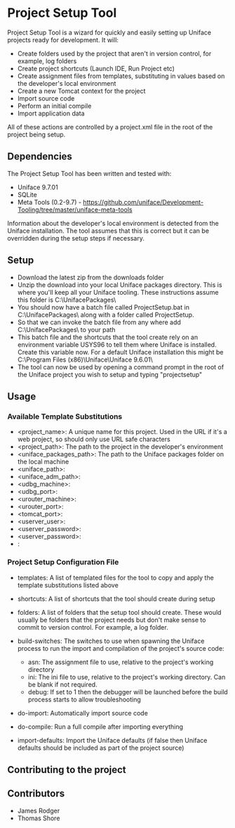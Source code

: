 # Project Setup Tool #

Project Setup Tool is a wizard for quickly and easily setting up Uniface projects ready for development. It will:

 * Create folders used by the project that aren't in version control, for example, log folders
 * Create project shortcuts (Launch IDE, Run Project etc)
 * Create assignment files from templates, substituting in values based on the developer's local environment
 * Create a new Tomcat context for the project
 * Import source code
 * Perform an initial compile
 * Import application data

All of these actions are controlled by a project.xml file in the root of the project being setup.

## Dependencies ##
The Project Setup Tool has been written and tested with:

 * Uniface 9.7.01
 * SQLite
 * Meta Tools (0.2-9.7)  - https://github.com/uniface/Development-Tooling/tree/master/uniface-meta-tools

Information about the developer's local environment is detected from the Uniface installation. The tool assumes that this is correct but it can be overridden during the setup steps if necessary.

## Setup ##

 * Download the latest zip from the downloads folder
 * Unzip the download into your local Uniface packages directory. This is where you'll keep all your Uniface tooling. These instructions assume this folder is C:\\UnifacePackages\\
 * You should now have a batch file called ProjectSetup.bat in C:\\UnifacePackages\\ along with a folder called ProjectSetup.
 * So that we can invoke the batch file from any where add C:\\UnifacePackages\\ to your path
 * This batch file and the shortcuts that the tool create rely on an environment variable USYS96 to tell them where Uniface is installed. Create this variable now. For a default Uniface installation this might be C:\\Program Files (x86)\\Uniface\\Uniface 9.6.01\\
 * The tool can now be used by opening a command prompt in the root of the Uniface project you wish to setup and typing "projectsetup"

## Usage ##

### Available Template Substitutions ###

 * <project_name>: A unique name for this project. Used in the URL if it's a web project, so should only use URL safe characters
 * <project_path>: The path to the project in the developer's environment
 * <uniface_packages_path>: The path to the Uniface packages folder on the local machine
 * <uniface_path>:
 * <uniface_adm_path>:
 * <udbg_machine>:
 * <udbg_port>:
 * <urouter_machine>:
 * <urouter_port>:
 * <tomcat_port>:
 * <userver_user>:
 * <userver_password>:
 * <userver_password>:
 * <browser>:

### Project Setup Configuration File ###

 * templates: A list of templated files for the tool to copy and apply the template substitutions listed above
 * shortcuts: A list of shortcuts that the tool should create during setup
 * folders: A list of folders that the setup tool should create. These would usually be folders that the project needs but don't make sense to commit to version control. For example, a log folder.
 * build-switches: The switches to use when spawning the Uniface process to run the import and compilation of the project's source code:
    * asn: The assignment file to use, relative to the project's working directory
    * ini: The ini file to use, relative to the project's working directory. Can be blank if not required.
    * debug: If set to 1 then the debugger will be launched before the build process starts to allow troubleshooting

 * do-import: Automatically import source code
 * do-compile: Run a full compile after importing everything
 * import-defaults: Import the Uniface defaults (if false then Uniface defaults should be included as part of the project source)

## Contributing to the project ##


## Contributors ##

 * James Rodger
 * Thomas Shore